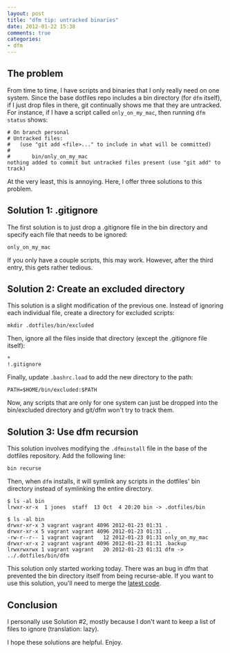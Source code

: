 ```yaml
---
layout: post
title: "dfm tip: untracked binaries"
date: 2012-01-22 15:38
comments: true
categories: 
- dfm
---
```


## The problem

From time to time, I have scripts and binaries that I only really need on one system.  Since the base dotfiles repo includes a bin directory (for `dfm` itself), if I just drop files in there, git continually shows me that they are untracked.  For instance, if I have a script called `only_on_my_mac`, then running `dfm status` shows:

```
# On branch personal
# Untracked files:
#   (use "git add <file>..." to include in what will be committed)
#
#       bin/only_on_my_mac
nothing added to commit but untracked files present (use "git add" to track)
```

At the very least, this is annoying.  Here, I offer three solutions to this problem.

## Solution 1: .gitignore

The first solution is to just drop a .gitignore file in the bin directory and specify each file that needs to be ignored:

``` plain $HOME/.dotfiles/bin/.gitignore
only_on_my_mac
```

If you only have a couple scripts, this may work.  However, after the third entry, this gets rather tedious.

## Solution 2: Create an excluded directory

This solution is a slight modification of the previous one.  Instead of ignoring each individual file, create a directory for excluded scripts:

``` plain
mkdir .dotfiles/bin/excluded
```

Then, ignore all the files inside that directory (except the .gitignore file itself):

``` plain $HOME/.dotfiles/bin/excluded/.gitignore
*
!.gitignore
```

Finally, update `.bashrc.load` to add the new directory to the path:

``` plain $HOME/.dotfiles/.bashrc.load
PATH=$HOME/bin/excluded:$PATH
```

Now, any scripts that are only for one system can just be dropped into the bin/excluded directory and git/dfm won't try to track them.

## Solution 3: Use dfm recursion

This solution involves modifying the `.dfminstall` file in the base of the dotfiles repository.  Add the following line:

``` plain $HOME/.dotfiles/.dfminstall
bin recurse
```

Then, when `dfm` installs, it will symlink any scripts in the dotfiles' bin directory instead of symlinking the entire directory.

``` plain without recursion
$ ls -al bin
lrwxr-xr-x  1 jones  staff  13 Oct  4 20:20 bin -> .dotfiles/bin
```

``` plain with recursion
$ ls -al bin
drwxr-xr-x 3 vagrant vagrant 4096 2012-01-23 01:31 .
drwxr-xr-x 5 vagrant vagrant 4096 2012-01-23 01:31 ..
-rw-r--r-- 1 vagrant vagrant   12 2012-01-23 01:31 only_on_my_mac
drwxr-xr-x 2 vagrant vagrant 4096 2012-01-23 01:31 .backup
lrwxrwxrwx 1 vagrant vagrant   20 2012-01-23 01:31 dfm -> ../.dotfiles/bin/dfm
```

This solution only started working today.  There was an bug in dfm that prevented the bin directory itself from being recurse-able.  If you want to use this solution, you'll need to merge the [latest code](https://github.com/justone/dotfiles).

## Conclusion

I personally use Solution #2, mostly because I don't want to keep a list of files to ignore (translation: lazy).

I hope these solutions are helpful.  Enjoy.
